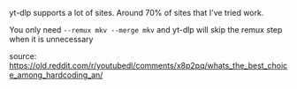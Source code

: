 yt-dlp supports a lot of sites. Around 70% of sites that I've tried work.

You only need `--remux mkv --merge mkv` and yt-dlp will skip the remux step when it is unnecessary

source: https://old.reddit.com/r/youtubedl/comments/x8p2pq/whats_the_best_choice_among_hardcoding_an/
